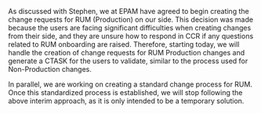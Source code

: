 As discussed with Stephen, we at EPAM have agreed to begin creating the change requests for RUM (Production) on our side. This decision was made because the users are facing significant difficulties when creating changes from their side, and they are unsure how to respond in CCR if any questions related to RUM onboarding are raised. Therefore, starting today, we will handle the creation of change requests for RUM Production changes and generate a CTASK for the users to validate, similar to the process used for Non-Production changes.

In parallel, we are working on creating a standard change process for RUM. Once this standardized process is established, we will stop following the above interim approach, as it is only intended to be a temporary solution.
